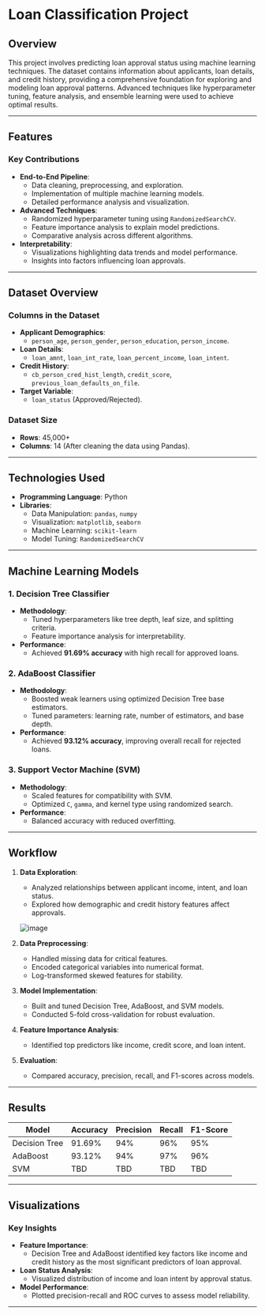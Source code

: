 # **Loan Classification Project**

## **Overview**

This project involves predicting loan approval status using machine learning techniques. The dataset contains information about applicants, loan details, and credit history, providing a comprehensive foundation for exploring and modeling loan approval patterns. Advanced techniques like hyperparameter tuning, feature analysis, and ensemble learning were used to achieve optimal results.

---

## **Features**

### **Key Contributions**
- **End-to-End Pipeline**:
  - Data cleaning, preprocessing, and exploration.
  - Implementation of multiple machine learning models.
  - Detailed performance analysis and visualization.
- **Advanced Techniques**:
  - Randomized hyperparameter tuning using `RandomizedSearchCV`.
  - Feature importance analysis to explain model predictions.
  - Comparative analysis across different algorithms.
- **Interpretability**:
  - Visualizations highlighting data trends and model performance.
  - Insights into factors influencing loan approvals.

---

## **Dataset Overview**

### **Columns in the Dataset**
- **Applicant Demographics**:
  - `person_age`, `person_gender`, `person_education`, `person_income`.
- **Loan Details**:
  - `loan_amnt`, `loan_int_rate`, `loan_percent_income`, `loan_intent`.
- **Credit History**:
  - `cb_person_cred_hist_length`, `credit_score`, `previous_loan_defaults_on_file`.
- **Target Variable**:
  - `loan_status` (Approved/Rejected).

### **Dataset Size**
- **Rows**: 45,000+
- **Columns**: 14 (After cleaning the data using Pandas).

---

## **Technologies Used**

- **Programming Language**: Python
- **Libraries**:
  - Data Manipulation: `pandas`, `numpy`
  - Visualization: `matplotlib`, `seaborn`
  - Machine Learning: `scikit-learn`
  - Model Tuning: `RandomizedSearchCV`

---

## **Machine Learning Models**

### **1. Decision Tree Classifier**
- **Methodology**:
  - Tuned hyperparameters like tree depth, leaf size, and splitting criteria.
  - Feature importance analysis for interpretability.
- **Performance**:
  - Achieved **91.69% accuracy** with high recall for approved loans.

### **2. AdaBoost Classifier**
- **Methodology**:
  - Boosted weak learners using optimized Decision Tree base estimators.
  - Tuned parameters: learning rate, number of estimators, and base depth.
- **Performance**:
  - Achieved **93.12% accuracy**, improving overall recall for rejected loans.

### **3. Support Vector Machine (SVM)**
- **Methodology**:
  - Scaled features for compatibility with SVM.
  - Optimized `C`, `gamma`, and kernel type using randomized search.
- **Performance**:
  - Balanced accuracy with reduced overfitting.

---

## **Workflow**

1. **Data Exploration**:
   - Analyzed relationships between applicant income, intent, and loan status.
   - Explored how demographic and credit history features affect approvals.

   ![image](https://github.com/user-attachments/assets/8d51dbf8-0e6d-43ce-80e1-148a31daccb2)


2. **Data Preprocessing**:
   - Handled missing data for critical features.
   - Encoded categorical variables into numerical format.
   - Log-transformed skewed features for stability.
3. **Model Implementation**:
   - Built and tuned Decision Tree, AdaBoost, and SVM models.
   - Conducted 5-fold cross-validation for robust evaluation.
4. **Feature Importance Analysis**:
   - Identified top predictors like income, credit score, and loan intent.
5. **Evaluation**:
   - Compared accuracy, precision, recall, and F1-scores across models.

---

## **Results**

| Model         | Accuracy | Precision | Recall | F1-Score |
|---------------|----------|-----------|--------|----------|
| Decision Tree | 91.69%   | 94%       | 96%    | 95%      |
| AdaBoost      | 93.12%   | 94%       | 97%    | 96%      |
| SVM           | TBD      | TBD       | TBD    | TBD      |

---

## **Visualizations**

### **Key Insights**
- **Feature Importance**:
  - Decision Tree and AdaBoost identified key factors like income and credit history as the most significant predictors of loan approval.
- **Loan Status Analysis**:
  - Visualized distribution of income and loan intent by approval status.
- **Model Performance**:
  - Plotted precision-recall and ROC curves to assess model reliability.

---
